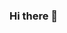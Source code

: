 ### Hi there 👋

<!--
**zubayermunna/zubayermunna** is a ✨ _special_ ✨ repository because its `README.md` (this file) appears on your GitHub profile.

Here are some ideas to get you started:

- 🔭 I’m currently working on MERN Stack Web Development, honing my skills in frontend and backend technologies.
- 🌱 I’m currently learning advanced backend development techniques to optimize application performance and maintainability.
- 👯 I’m looking to collaborate on interesting web development projects that involve innovative technologies and provide opportunities for professional growth.
- 🤔 I’m seeking guidance and mentorship from experienced professionals to explore best practices and design patterns in web development.
- 💼 I'm actively looking for job opportunities in web development, where I can apply my skills and contribute to exciting projects.
- 💬 Ask me about my experience in frontend and backend development, including technologies like React, Node.js, MongoDB, and Express.js.
- 📫 You can reach me through email or LinkedIn. Please feel free to contact me for any job-related opportunities.
- ⚡ Fun fact: When I'm not coding, I enjoy playing musical instruments and experimenting with new recipes in the kitchen.
-->

